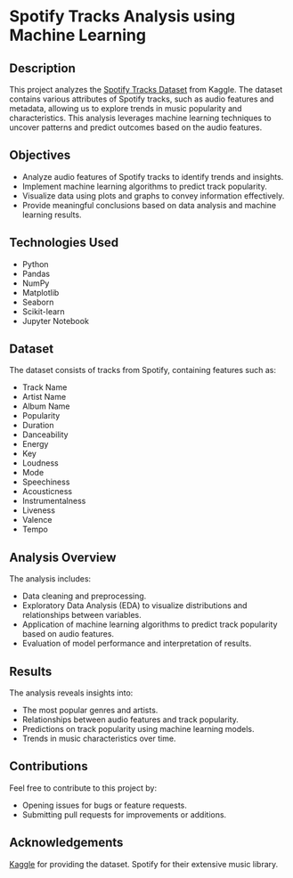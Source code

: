 # Spotify Tracks Analysis using Machine Learning

## Description

This project analyzes the [Spotify Tracks Dataset](https://www.kaggle.com/datasets/maharshipandya/-spotify-tracks-dataset?utm_campaign=%5Bb2c%5D%207DoC%20Machine%20Learning%201%C2%AA&utm_medium=email&_hsenc=p2ANqtz-9UbWs-fXPp5uORFcgjXQU1gGwLakgilJBlkUl3k6djjxJ6JTmgZrzADz9ZK0XSKDLQVmAkz6TGd1sgApwOd55ldMzV0w&_hsmi=270747671&utm_content=270747671&utm_source=hs_automation) from Kaggle. The dataset contains various attributes of Spotify tracks, such as audio features and metadata, allowing us to explore trends in music popularity and characteristics. This analysis leverages machine learning techniques to uncover patterns and predict outcomes based on the audio features.

## Objectives

- Analyze audio features of Spotify tracks to identify trends and insights.
- Implement machine learning algorithms to predict track popularity.
- Visualize data using plots and graphs to convey information effectively.
- Provide meaningful conclusions based on data analysis and machine learning results.

## Technologies Used

- Python
- Pandas
- NumPy
- Matplotlib
- Seaborn
- Scikit-learn
- Jupyter Notebook

## Dataset

The dataset consists of tracks from Spotify, containing features such as:
- Track Name
- Artist Name
- Album Name
- Popularity
- Duration
- Danceability
- Energy
- Key
- Loudness
- Mode
- Speechiness
- Acousticness
- Instrumentalness
- Liveness
- Valence
- Tempo

## Analysis Overview

The analysis includes:
- Data cleaning and preprocessing.
- Exploratory Data Analysis (EDA) to visualize distributions and relationships between variables.
- Application of machine learning algorithms to predict track popularity based on audio features.
- Evaluation of model performance and interpretation of results.

## Results
The analysis reveals insights into:

- The most popular genres and artists.
- Relationships between audio features and track popularity.
- Predictions on track popularity using machine learning models.
- Trends in music characteristics over time.

## Contributions
Feel free to contribute to this project by:

- Opening issues for bugs or feature requests.
- Submitting pull requests for improvements or additions.

## Acknowledgements
[Kaggle](https://www.kaggle.com/datasets/maharshipandya/-spotify-tracks-dataset?utm_campaign=%5Bb2c%5D%207DoC%20Machine%20Learning%201%C2%AA&utm_medium=email&_hsenc=p2ANqtz-9UbWs-fXPp5uORFcgjXQU1gGwLakgilJBlkUl3k6djjxJ6JTmgZrzADz9ZK0XSKDLQVmAkz6TGd1sgApwOd55ldMzV0w&_hsmi=270747671&utm_content=270747671&utm_source=hs_automation) for providing the dataset.
Spotify for their extensive music library.
